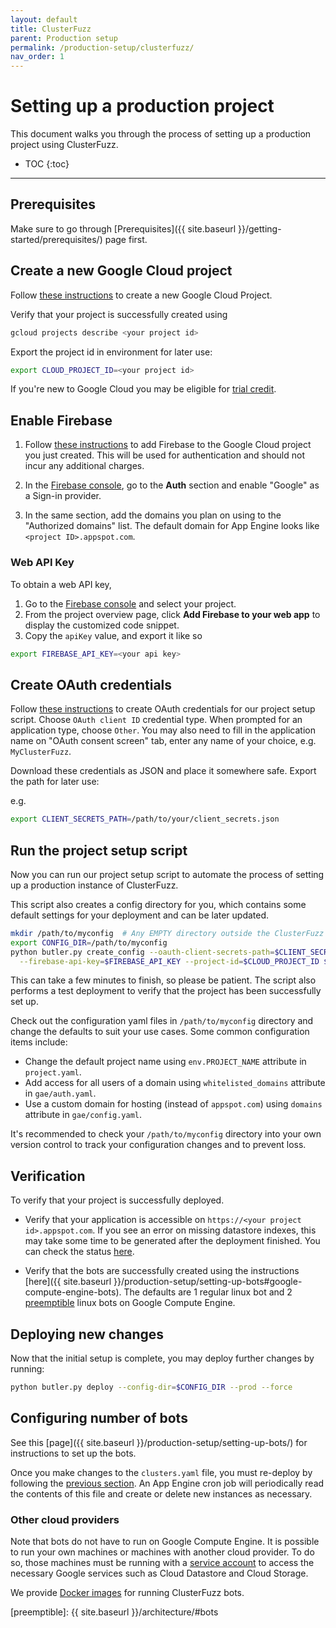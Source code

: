 ```yaml
---
layout: default
title: ClusterFuzz
parent: Production setup
permalink: /production-setup/clusterfuzz/
nav_order: 1
---
```


# Setting up a production project
This document walks you through the process of setting up a production project
using ClusterFuzz.

- TOC
{:toc}

---

## Prerequisites

Make sure to go through
[Prerequisites]({{ site.baseurl }}/getting-started/prerequisites/) page first.

## Create a new Google Cloud project

Follow [these instructions](https://cloud.google.com/resource-manager/docs/creating-managing-projects)
to create a new Google Cloud Project.

Verify that your project is successfully created using

```bash
gcloud projects describe <your project id>
```

Export the project id in environment for later use:

```bash
export CLOUD_PROJECT_ID=<your project id>
```

If you're new to Google Cloud you may be eligible for [trial credit].

[trial credit]: https://cloud.google.com/free/docs/gcp-free-tier#free-trial

## Enable Firebase
1. Follow [these instructions](https://cloud.google.com/appengine/docs/standard/python3/building-app/adding-firebase)
to add Firebase to the Google Cloud project you just created. This will be used
for authentication and should not incur any additional charges.

2. In the [Firebase console], go to the **Auth** section and enable "Google" as a Sign-in provider.

3. In the same section, add the domains you plan on using to the "Authorized
   domains" list. The default domain for App Engine looks like `<project
   ID>.appspot.com`.

### Web API Key
To obtain a web API key,
1. Go to the [Firebase console] and select your project.
2. From the project overview page, click **Add Firebase to your web app** to display the customized code snippet.
3. Copy the `apiKey` value, and export it like so

```bash
export FIREBASE_API_KEY=<your api key>
```

[Firebase console]: https://console.firebase.google.com/

## Create OAuth credentials
Follow [these instructions](https://developers.google.com/identity/protocols/OAuth2InstalledApp#creatingcred)
to create OAuth credentials for our project setup script. Choose
`OAuth client ID` credential type. When prompted for an application type, choose
`Other`. You may also need to fill in the application name on "OAuth consent
screen" tab, enter any name of your choice, e.g. `MyClusterFuzz`.

Download these credentials as JSON and place it somewhere safe. Export the path
for later use:

e.g.

```bash
export CLIENT_SECRETS_PATH=/path/to/your/client_secrets.json
```

## Run the project setup script
Now you can run our project setup script to automate the process of setting up
a production instance of ClusterFuzz.

This script also creates a config directory for you, which contains some default
settings for your deployment and can be later updated.

```bash
mkdir /path/to/myconfig  # Any EMPTY directory outside the ClusterFuzz source repository.
export CONFIG_DIR=/path/to/myconfig
python butler.py create_config --oauth-client-secrets-path=$CLIENT_SECRETS_PATH \
  --firebase-api-key=$FIREBASE_API_KEY --project-id=$CLOUD_PROJECT_ID $CONFIG_DIR
```

This can take a few minutes to finish, so please be patient. The script also
performs a test deployment to verify that the project has been successfully set
up.

Check out the configuration yaml files in `/path/to/myconfig` directory and
change the defaults to suit your use cases. Some common configuration items
include:
* Change the default project name using `env.PROJECT_NAME` attribute in
  `project.yaml`.
* Add access for all users of a domain using `whitelisted_domains` attribute in
  `gae/auth.yaml`.
* Use a custom domain for hosting (instead of `appspot.com`) using `domains`
  attribute in `gae/config.yaml`.

It's recommended to check your `/path/to/myconfig` directory into your own
version control to track your configuration changes and to prevent loss.

## Verification

To verify that your project is successfully deployed.

* Verify that your application is accessible on
  `https://<your project id>.appspot.com`. If you see an error on missing
  datastore indexes, this may take some time to be generated after the
  deployment finished. You can check the status
  [here](https://appengine.google.com/datastore/indexes).

* Verify that the bots are successfully created using the instructions
  [here]({{ site.baseurl }}/production-setup/setting-up-bots#google-compute-engine-bots).
  The defaults are 1 regular linux bot and 2
  [preemptible](https://cloud.google.com/preemptible-vms/) linux bots on Google
  Compute Engine.

## Deploying new changes
Now that the initial setup is complete, you may deploy further changes by
running:

```bash
python butler.py deploy --config-dir=$CONFIG_DIR --prod --force
```

## Configuring number of bots
See this [page]({{ site.baseurl }}/production-setup/setting-up-bots/) for
instructions to set up the bots.

Once you make changes to the `clusters.yaml` file, you must re-deploy by
following the [previous section](#deploying-new-changes). An App Engine cron job
will periodically read the contents of this file and create or delete new
instances as necessary.

### Other cloud providers
Note that bots do not have to run on Google Compute Engine. It is possible to
run your own machines or machines with another cloud provider. To do so, those
machines must be running with a [service account] to access the necessary
Google services such as Cloud Datastore and Cloud Storage.

We provide [Docker images] for running ClusterFuzz bots.

[Google Compute Engine]: https://cloud.google.com/compute/
[service account]: https://cloud.google.com/iam/docs/creating-managing-service-account-keys
[Docker images]: https://github.com/google/clusterfuzz/tree/master/docker
[preemptible]: {{ site.baseurl }}/architecture/#bots
